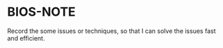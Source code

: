 # BIOS-NOTE
Record the some issues or techniques, so that I can solve the issues fast and efficient. 

